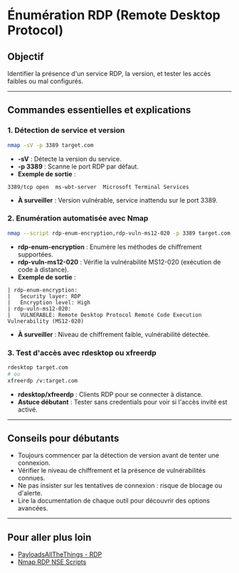 # Énumération RDP (Remote Desktop Protocol)

## Objectif
Identifier la présence d'un service RDP, la version, et tester les accès faibles ou mal configurés.

---

## Commandes essentielles et explications

### 1. Détection de service et version
```bash
nmap -sV -p 3389 target.com
```
- **-sV** : Détecte la version du service.
- **-p 3389** : Scanne le port RDP par défaut.
- **Exemple de sortie** :
```
3389/tcp open  ms-wbt-server  Microsoft Terminal Services
```
- **À surveiller** : Version vulnérable, service inattendu sur le port 3389.

### 2. Enumération automatisée avec Nmap
```bash
nmap --script rdp-enum-encryption,rdp-vuln-ms12-020 -p 3389 target.com
```
- **rdp-enum-encryption** : Enumère les méthodes de chiffrement supportées.
- **rdp-vuln-ms12-020** : Vérifie la vulnérabilité MS12-020 (exécution de code à distance).
- **Exemple de sortie** :
```
| rdp-enum-encryption: 
|   Security layer: RDP
|   Encryption level: High
| rdp-vuln-ms12-020: 
|   VULNERABLE: Remote Desktop Protocol Remote Code Execution Vulnerability (MS12-020)
```
- **À surveiller** : Niveau de chiffrement faible, vulnérabilité détectée.

### 3. Test d'accès avec rdesktop ou xfreerdp
```bash
rdesktop target.com
# ou
xfreerdp /v:target.com
```
- **rdesktop/xfreerdp** : Clients RDP pour se connecter à distance.
- **Astuce débutant** : Tester sans credentials pour voir si l'accès invité est activé.

---

## Conseils pour débutants
- Toujours commencer par la détection de version avant de tenter une connexion.
- Vérifier le niveau de chiffrement et la présence de vulnérabilités connues.
- Ne pas insister sur les tentatives de connexion : risque de blocage ou d'alerte.
- Lire la documentation de chaque outil pour découvrir des options avancées.

---

## Pour aller plus loin
- [PayloadsAllTheThings - RDP](https://github.com/swisskyrepo/PayloadsAllTheThings/tree/master/Methodology%20and%20Resources/RDP%20Methodology)
- [Nmap RDP NSE Scripts](https://nmap.org/nsedoc/categories/rdp.html) 